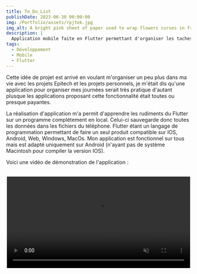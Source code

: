 ```yaml
---
title: To_Do_List
publishDate: 2023-06-30 00:00:00
img: /Portfolio/assets/rpjtek.jpg
img_alt: A bright pink sheet of paper used to wrap flowers curves in front of rich blue background
description: |
  Application mobile faite en Flutter permettant d'organiser les taches que l'on a faire tout au long de la semaine.
tags:
  - Développement
  - Mobile
  - Flutter
---
```


Cette idée de projet est arrivé en voulant m'organiser un peu plus dans ma vie avec les projets Epitech et les projets personnels,
je m'était dis qu'une application pour organiser mes journées serait très pratique d'autant plusque les applications proposant 
cette fonctionnalité était toutes ou presque payantes.

La réalisation d'application m'a permit d'apprendre les rudiments du Flutter sur un programme complétement en local. Celui-ci 
sauvegarde donc toutes les données dans les fichiers du téléphone. Flutter étant un langage de programmation permettant de faire
un seul produit compatible sur IOS, Android, Web, Windows, MacOs. Mon application est fonctionnel sur tous mais est adapté uniquement
sur Android (n'ayant pas de système Macintosh pour compiler la version IOS).

Voici une vidéo de démonstration de l'application :

<br>

<center>
  <video controls width = "500" muted = "False">
    <source src="/Portfolio/assets/rpjtek_video.mp4", type="video/mp4">
    <source src="/Portfolio/assets/rpjtek_video.webm", type="video/webm">
  </video>
</center>
